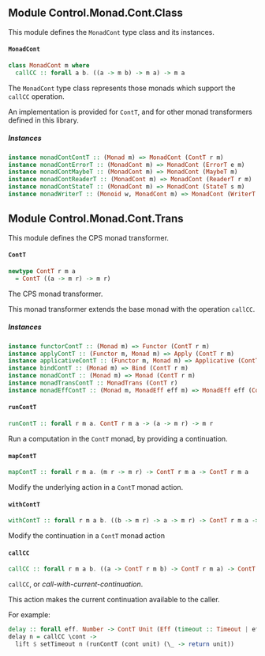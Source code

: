## Module Control.Monad.Cont.Class

This module defines the `MonadCont` type class and its instances.

#### `MonadCont`

``` purescript
class MonadCont m where
  callCC :: forall a b. ((a -> m b) -> m a) -> m a
```

The `MonadCont` type class represents those monads which support the
`callCC` operation.

An implementation is provided for `ContT`, and for other monad transformers
defined in this library.

##### Instances
``` purescript
instance monadContContT :: (Monad m) => MonadCont (ContT r m)
instance monadContErrorT :: (MonadCont m) => MonadCont (ErrorT e m)
instance monadContMaybeT :: (MonadCont m) => MonadCont (MaybeT m)
instance monadContReaderT :: (MonadCont m) => MonadCont (ReaderT r m)
instance monadContStateT :: (MonadCont m) => MonadCont (StateT s m)
instance monadWriterT :: (Monoid w, MonadCont m) => MonadCont (WriterT w m)
```


## Module Control.Monad.Cont.Trans

This module defines the CPS monad transformer.

#### `ContT`

``` purescript
newtype ContT r m a
  = ContT ((a -> m r) -> m r)
```

The CPS monad transformer.

This monad transformer extends the base monad with the operation `callCC`.

##### Instances
``` purescript
instance functorContT :: (Monad m) => Functor (ContT r m)
instance applyContT :: (Functor m, Monad m) => Apply (ContT r m)
instance applicativeContT :: (Functor m, Monad m) => Applicative (ContT r m)
instance bindContT :: (Monad m) => Bind (ContT r m)
instance monadContT :: (Monad m) => Monad (ContT r m)
instance monadTransContT :: MonadTrans (ContT r)
instance monadEffContT :: (Monad m, MonadEff eff m) => MonadEff eff (ContT r m)
```

#### `runContT`

``` purescript
runContT :: forall r m a. ContT r m a -> (a -> m r) -> m r
```

Run a computation in the `ContT` monad, by providing a continuation.

#### `mapContT`

``` purescript
mapContT :: forall r m a. (m r -> m r) -> ContT r m a -> ContT r m a
```

Modify the underlying action in a `ContT` monad action.

#### `withContT`

``` purescript
withContT :: forall r m a b. ((b -> m r) -> a -> m r) -> ContT r m a -> ContT r m b
```

Modify the continuation in a `ContT` monad action

#### `callCC`

``` purescript
callCC :: forall r m a b. ((a -> ContT r m b) -> ContT r m a) -> ContT r m a
```

`callCC`, or _call-with-current-continuation_.

This action makes the current continuation available to the caller.

For example:

```purescript
delay :: forall eff. Number -> ContT Unit (Eff (timeout :: Timeout | eff)) Unit
delay n = callCC \cont ->
  lift $ setTimeout n (runContT (cont unit) (\_ -> return unit))
```


